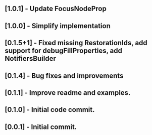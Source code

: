 ## [1.0.1] - Update FocusNodeProp
## [1.0.0] - Simplify implementation
## [0.1.5+1] - Fixed missing RestorationIds, add support for debugFillProperties, add NotifiersBuilder
## [0.1.4] - Bug fixes and improvements
## [0.1.1] - Improve readme and examples.
## [0.1.0] - Initial code commit.
## [0.0.1] - Initial commit.
